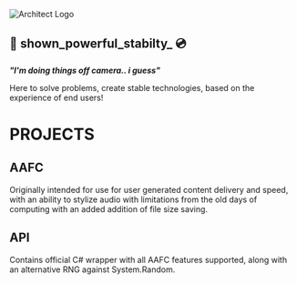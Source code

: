 ![Architect Logo](https://architectenterprises.net/alogo.svg)

## 📡 shown_powerful_stabilty_ 💿
_**"I'm doing things off camera.. i guess"**_

Here to solve problems, create stable technologies, based on the experience of end users!



# PROJECTS

## AAFC
Originally intended for use for user generated content delivery and speed, with an ability to stylize audio with limitations from the old days of computing with an added addition of file size saving.

## API
Contains official C# wrapper with all AAFC features supported, along with an alternative RNG against System.Random.
